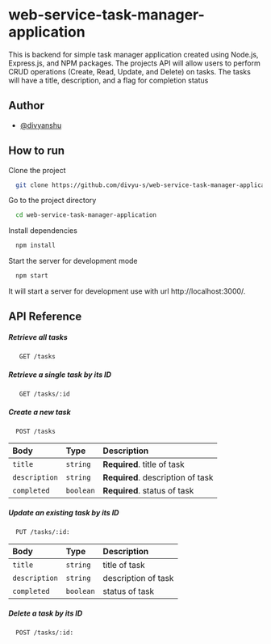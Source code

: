 # web-service-task-manager-application

This is backend for simple task manager application created using Node.js, Express.js, and NPM packages. The projects API will allow users to perform CRUD operations (Create, Read, Update, and Delete) on tasks. The tasks will have a title, description, and a flag for completion status

## Author

- [@divyanshu](https://github.com/divyu-s)

## How to run

Clone the project

```bash
  git clone https://github.com/divyu-s/web-service-task-manager-application.git
```

Go to the project directory

```bash
  cd web-service-task-manager-application
```

Install dependencies

```bash
  npm install
```

Start the server for development mode

```bash
  npm start
```

It will start a server for development use with url http://localhost:3000/.

## API Reference

##### Retrieve all tasks

```http
   GET /tasks
```

##### Retrieve a single task by its ID

```http
   GET /tasks/:id
```

##### Create a new task

```http
  POST /tasks
```

| Body          | Type      | Description                       |
| :------------ | :-------- | :-------------------------------- |
| `title`       | `string`  | **Required**. title of task       |
| `description` | `string`  | **Required**. description of task |
| `completed`   | `boolean` | **Required**. status of task      |

##### Update an existing task by its ID

```http
  PUT /tasks/:id:
```

| Body          | Type      | Description         |
| :------------ | :-------- | :------------------ |
| `title`       | `string`  | title of task       |
| `description` | `string`  | description of task |
| `completed`   | `boolean` | status of task      |

##### Delete a task by its ID

```http
  POST /tasks/:id:
```
